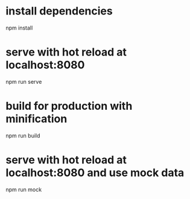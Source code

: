 # install dependencies
npm install
# serve with hot reload at localhost:8080
npm run serve
# build for production with minification
npm run build
# serve with hot reload at localhost:8080 and use mock data
npm run mock                                                                                       


